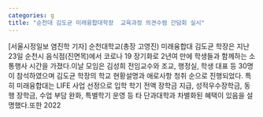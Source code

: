```yaml
---
categories: g
title: "순천대 김도균 미래융합대학장  교육과정 의견수렴 간담회 실시"
---
```

[서울시정일보 염진학 기자] 순천대학교(총장 고영진) 미래융합대 김도균 학장은 지난 23일 순천시 음식점(진면목)에서 코로나 19 장기화로 2년여 만에 학생들과 함께하는 소통행사 시간을 가졌다.이날 모임은 김성희 전임교수와 조교, 행정실, 학생 대표 등 30명이 참석하였으며 김도균 학장의 학교 현황설명과 애로사항 청취 순으로 진행되었다. 특히 미래융합대는 LIFE 사업 선정으로 입학 학기 전액 장학금 지급, 성적우수장학금, 동행 장학금, 수업 부담 완화, 특별학기 운영 등 타 단과대학과 차별화된 혜택이 있음을 설명했다.또한 2022